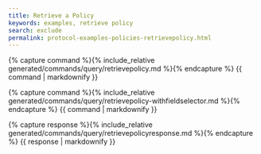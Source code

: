 ```yaml
---
title: Retrieve a Policy
keywords: examples, retrieve policy
search: exclude
permalink: protocol-examples-policies-retrievepolicy.html
---
```


{% capture command %}{% include_relative generated/commands/query/retrievepolicy.md %}{% endcapture %}
{{ command | markdownify }}

{% capture command %}{% include_relative generated/commands/query/retrievepolicy-withfieldselector.md %}{% endcapture %}
{{ command | markdownify }}

{% capture response %}{% include_relative generated/commands/query/retrievepolicyresponse.md %}{% endcapture %}
{{ response | markdownify }}

